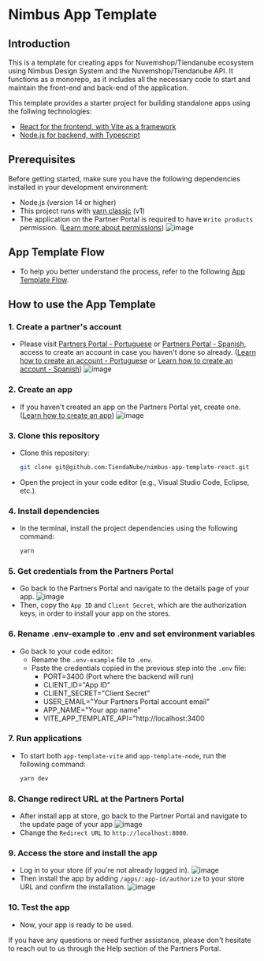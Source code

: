 # Nimbus App Template

## Introduction
This is a template for creating apps for Nuvemshop/Tiendanube ecosystem using Nimbus Design System and the Nuvemshop/Tiendanube API. It functions as a monorepo, as it includes all the necessary code to start and maintain the front-end and back-end of the application.

This template provides a starter project for building standalone apps using the follwing technologies:
 - [React for the frontend, with Vite as a framework](https://github.com/TiendaNube/nimbus-app-template-react/blob/main/packages/app-template-vite/README.md)
 - [Node.js for backend, with Typescript](https://github.com/TiendaNube/nimbus-app-template-react/blob/main/packages/app-template-node/README.md)

## Prerequisites
Before getting started, make sure you have the following dependencies installed in your development environment:

- Node.js (version 14 or higher)
- This project runs with <a href="https://classic.yarnpkg.com/lang/en/" target="_blank">yarn classic</a> (v1)
- The application on the Partner Portal is required to have `Write products` permission. (<a href="https://tiendanube.github.io/api-documentation/authentication#scopes" target="_blank">Learn more about permissions</a>)
![image](https://github.com/TiendaNube/nimbus-app-template-react/assets/68255205/9c8095f6-d563-4a70-a8ed-c25905ec99d0)

## App Template Flow
- To help you better understand the process, refer to the following <a href="https://miro.com/app/board/uXjVMGmp9Zs=/?share_link_id=535177540410" target="_blank">App Template Flow</a>.

## How to use the App Template
### 1. Create a partner's account
- Please visit <a href="https://partners.nuvemshop.com.br" target="_blank">Partners Portal - Portuguese</a> or <a href="https://partners.tiendanube.com" target="_blank">Partners Portal - Spanish</a>, access  to create an account in case you haven't done so already. (<a href="https://atendimento.nuvemshop.com.br/pt_BR/parceiros-tecnologicos/guia-detalhes-do-programa-de-parceiros-tecnologicos">Learn how to create an account - Portuguese</a> or <a href="https://ayuda.tiendanube.com/es_ES/socios-tecnologicos/en-que-consiste-el-programa-de-socios-tecnologicos-de-tiendanube">Learn how to create an account - Spanish</a>)
![image](https://github.com/TiendaNube/nimbus-app-template-react/assets/68255205/30c9ebdb-3758-4e14-8096-47c6a6140517)


### 2. Create an app
- If you haven't created an app on the Partners Portal yet, create one. (<a href="https://atendimento.nuvemshop.com.br/pt_BR/parceiros-tecnologicos/como-fazer-um-aplicativo-para-a-loja-de-aplicativos-nuvemshop">Learn how to create an app</a>)
![image](https://github.com/TiendaNube/nimbus-app-template-react/assets/68255205/e66dff16-f1de-4fcd-a467-78b2d82264b0)


### 3. Clone this repository
- Clone this repository:
  ```bash
  git clone git@github.com:TiendaNube/nimbus-app-template-react.git
  ```
- Open the project in your code editor (e.g., Visual Studio Code, Eclipse, etc.).

### 4. Install dependencies
- In the terminal, install the project dependencies using the following command:
  ```bash
  yarn
  ```
### 5. Get credentials from the Partners Portal
- Go back to the Partners Portal and navigate to the details page of your app.
![image](https://github.com/TiendaNube/nimbus-app-template-react/assets/68255205/1b383cb7-5b0d-4fe7-9303-6311df268f38)
- Then, copy the `App ID` and `Client Secret`, which are the authorization keys, in order to install your app on the stores.


### 6. Rename .env-example to .env and set environment variables
- Go back to your code editor:
  - Rename the `.env-example` file to `.env`.
  - Paste the credentials copied in the previous step into the `.env` file:
    - PORT=3400 (Port where the backend will run)
    - CLIENT_ID="App ID"
    - CLIENT_SECRET="Client Secret"
    - USER_EMAIL="Your Partners Portal account email"
    - APP_NAME="Your app name"
    - VITE_APP_TEMPLATE_API="http://localhost:3400

### 7. Run applications
- To start both `app-template-vite` and `app-template-node`, run the following command:
  ```bash
  yarn dev
  ```

### 8. Change redirect URL at the Partners Portal
- After install app at store, go back to the Partner Portal and navigate to the update page of your app
![image](https://github.com/TiendaNube/nimbus-app-template-react/assets/68255205/b8e35f20-bb52-4067-9b79-3757b77a0d9c)
- Change the `Redirect URL` to `http://localhost:8000`.

### 9. Access the store and install the app
- Log in to your store (if you're not already logged in).
![image](https://github.com/TiendaNube/nimbus-app-template-react/assets/68255205/0cbee613-bfb0-40f1-82c1-df34ceed2e6c)
- Then install the app by adding `/apps/:app-id/authorize` to your store URL and confirm the installation.
![image](https://github.com/TiendaNube/nimbus-app-template-react/assets/68255205/48b6ad4c-b4da-4b3d-ac2f-6c7dc5732d5b)


### 10. Test the app
- Now, your app is ready to be used.

If you have any questions or need further assistance, please don't hesitate to reach out to us through the Help section of the Partners Portal.
